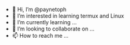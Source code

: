 - 👋 Hi, I’m @paynetoph
- 👀 I’m interested in learning termux and Linux
- 🌱 I’m currently learning ...
- 💞️ I’m looking to collaborate on ...
- 📫 How to reach me ...

<!---
paynetoph/paynetoph is a ✨ special ✨ repository because its `README.md` (this file) appears on your GitHub profile.
You can click the Preview link to take a look at your changes.
--->

